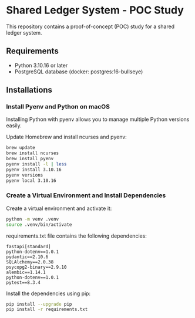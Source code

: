 # Shared Ledger System - POC Study

This repository contains a proof-of-concept (POC) study for a shared ledger system.

## Requirements

- Python 3.10.16 or later
- PostgreSQL database (docker: postgres:16-bullseye)

## Installations

### Install Pyenv and Python on macOS

Installing Python with pyenv allows you to manage multiple Python versions easily.

Update Homebrew and install ncurses and pyenv:

```bash
brew update
brew install ncurses
brew install pyenv
pyenv install -l | less
pyenv install 3.10.16
pyenv versions
pyenv local 3.10.16
```

### Create a Virtual Environment and Install Dependencies

Create a virtual environment and activate it:

```bash
python -m venv .venv
source .venv/bin/activate
```

requirements.txt file contains the following dependencies:

```
fastapi[standard]
python-dotenv==1.0.1
pydantic==2.10.6
SQLAlchemy==2.0.38
psycopg2-binary==2.9.10
alembic==1.14.1
python-dotenv==1.0.1
pytest==8.3.4
```

Install the dependencies using pip:

```bash
pip install --upgrade pip
pip install -r requirements.txt
```
